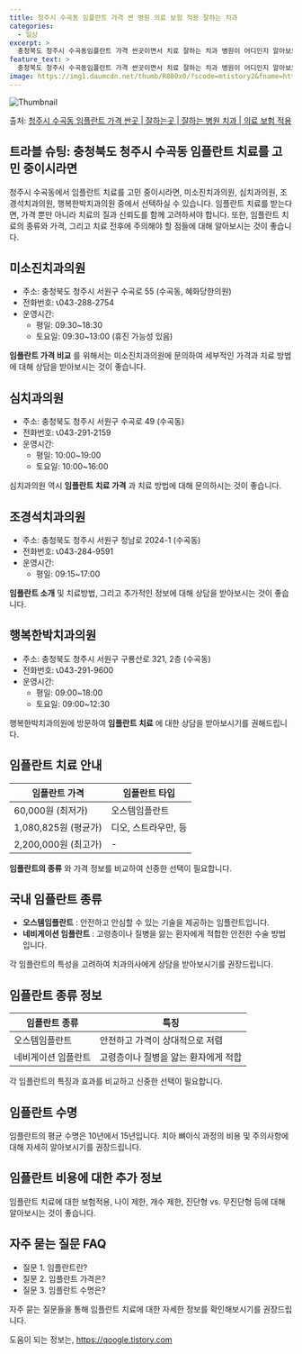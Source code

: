 ```yaml
---
title: 청주시 수곡동 임플란트 가격 싼 병원 의료 보험 적용 잘하는 치과
categories:
  - 일상
excerpt: >
  충청북도 청주시 수곡동임플란트 가격 싼곳이면서 치료 잘하는 치과 병원이 어디인지 알아보도록 하겠습니다. 충청북도 청주시 수곡동에 위치한 미소진치과의원 심치과의원 조경석치과의원 행복한박치과의원 순서대로 안내 드리며, 임플란트 치료시 신경써야 할 부분 또한 같이 공유 드리겠습니다.2024년 임플란트 가격 살펴보기 👈 클릭임플란트 평균 가격미소진치과의원표 내에 있는 전화 번호를 클릭 하시면 미소진치과의원로 바로 전화 연결 됩니다.분류주소전화번호치과의원충청북도 청주시 서원구 수곡로 55 (수곡동, 혜화당한의원)📞043-288-2754로 전화하기미소진치과의원 위치 확인하기 👈 클릭요일운영시간월요일09:30~18:30화요일09:30~18:30수요일09:30~18:30목요일09:30..
feature_text: >
  충청북도 청주시 수곡동임플란트 가격 싼곳이면서 치료 잘하는 치과 병원이 어디인지 알아보도록 하겠습니다. 충청북도 청주시 수곡동에 위치한 미소진치과의원 심치과의원 조경석치과의원 행복한박치과의원 순서대로 안내 드리며, 임플란트 치료시 신경써야 할 부분 또한 같이 공유 드리겠습니다.2024년 임플란트 가격 살펴보기 👈 클릭임플란트 평균 가격미소진치과의원표 내에 있는 전화 번호를 클릭 하시면 미소진치과의원로 바로 전화 연결 됩니다.분류주소전화번호치과의원충청북도 청주시 서원구 수곡로 55 (수곡동, 혜화당한의원)📞043-288-2754로 전화하기미소진치과의원 위치 확인하기 👈 클릭요일운영시간월요일09:30~18:30화요일09:30~18:30수요일09:30~18:30목요일09:30..
image: https://img1.daumcdn.net/thumb/R800x0/?scode=mtistory2&fname=https%3A%2F%2Fblog.kakaocdn.net%2Fdn%2FbiSpFc%2FbtsGYO6dDLg%2Fk2FdwdZ4aO0S0IpRBlRulK%2Fimg.webp
---
```


![Thumbnail](https://img1.daumcdn.net/thumb/R800x0/?scode=mtistory2&fname=https%3A%2F%2Fblog.kakaocdn.net%2Fdn%2FbiSpFc%2FbtsGYO6dDLg%2Fk2FdwdZ4aO0S0IpRBlRulK%2Fimg.webp)

<p>출처: <a href="https://qoogle.tistory.com/7160" rel="dofollow">청주시 수곡동 임플란트 가격 싼곳 | 잘하는곳 | 잘하는 병원 치과 | 의료 보험 적용</a> </p>

## 트라블 슈팅: 충청북도 청주시 수곡동 임플란트 치료를 고민 중이시라면

청주시 수곡동에서 임플란트 치료를 고민 중이시라면, 미소진치과의원, 심치과의원, 조경석치과의원, 행복한박치과의원 중에서 선택하실 수
있습니다. 임플란트 치료를 받는다면, 가격 뿐만 아니라 치료의 질과 신뢰도를 함께 고려하셔야 합니다. 또한, 임플란트 치료의 종류와 가격,
그리고 치료 전후에 주의해야 할 점들에 대해 알아보시는 것이 좋습니다.

## 미소진치과의원

  * 주소: 충청북도 청주시 서원구 수곡로 55 (수곡동, 혜화당한의원)
  * 전화번호: 📞043-288-2754
  * 운영시간: 
    * 평일: 09:30~18:30
    * 토요일: 09:30~13:00 (휴진 가능성 있음)

**임플란트 가격 비교** 를 위해서는 미소진치과의원에 문의하여 세부적인 가격과 치료 방법에 대해 상담을 받아보시는 것이 좋습니다.

## 심치과의원

  * 주소: 충청북도 청주시 서원구 수곡로 49 (수곡동)
  * 전화번호: 📞043-291-2159
  * 운영시간: 
    * 평일: 10:00~19:00
    * 토요일: 10:00~16:00

심치과의원 역시 **임플란트 치료 가격** 과 치료 방법에 대해 문의하시는 것이 좋습니다.

## 조경석치과의원

  * 주소: 충청북도 청주시 서원구 청남로 2024-1 (수곡동)
  * 전화번호: 📞043-284-9591
  * 운영시간: 
    * 평일: 09:15~17:00

**임플란트 소개** 및 치료방법, 그리고 추가적인 정보에 대해 상담을 받아보시는 것이 좋습니다.

## 행복한박치과의원

  * 주소: 충청북도 청주시 서원구 구룡산로 321, 2층 (수곡동)
  * 전화번호: 📞043-291-9600
  * 운영시간: 
    * 평일: 09:00~18:00
    * 토요일: 09:00~12:30

행복한박치과의원에 방문하여 **임플란트 치료** 에 대한 상담을 받아보시기를 권해드립니다.

## 임플란트 치료 안내

**임플란트 가격** | **임플란트 타입**  
---|---  
60,000원 (최저가) | 오스템임플란트  
1,080,825원 (평균가) | 디오, 스트라우만, 등  
2,200,000원 (최고가) | -  
  
**임플란트의 종류** 와 가격 정보를 비교하여 신중한 선택이 필요합니다.

## 국내 임플란트 종류

  * **오스템임플란트** : 안전하고 안심할 수 있는 기술을 제공하는 임플란트입니다.
  * **네비게이션 임플란트** : 고령층이나 질병을 앓는 환자에게 적합한 안전한 수술 방법입니다.

각 임플란트의 특성을 고려하여 치과의사에게 상담을 받아보시기를 권장드립니다.

## 임플란트 종류 정보

**임플란트 종류** | **특징**  
---|---  
오스템임플란트 | 안전하고 가격이 상대적으로 저렴  
네비게이션 임플란트 | 고령층이나 질병을 앓는 환자에게 적합  
  
각 임플란트의 특징과 효과를 비교하고 신중한 선택이 필요합니다.

## 임플란트 수명

임플란트의 평균 수명은 10년에서 15년입니다. 치아 뼈이식 과정의 비용 및 주의사항에 대해 자세히 알아보시기를 권장드립니다.

## 임플란트 비용에 대한 추가 정보

임플란트 치료에 대한 보험적용, 나이 제한, 개수 제한, 진단형 vs. 무진단형 등에 대해 알아보시는 것이 좋습니다.

## 자주 묻는 질문 FAQ

  * 질문 1. 임플란트란?
  * 질문 2. 임플란트 가격은?
  * 질문 3. 임플란트 수명은?

자주 묻는 질문들을 통해 임플란트 치료에 대한 자세한 정보를 확인해보시기를 권장드립니다.

 

도움이 되는 정보는, <a href="https://qoogle.tistory.com" rel="dofollow">https://qoogle.tistory.com</a>


